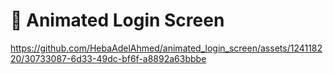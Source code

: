 # :art:  Animated Login Screen



https://github.com/HebaAdelAhmed/animated_login_screen/assets/124118220/30733087-6d33-49dc-bf6f-a8892a63bbbe

